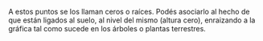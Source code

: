 A estos puntos se los llaman ceros o raíces. Podés asociarlo al hecho de que están ligados al suelo, al nivel del mismo (altura cero), enraizando a la gráfica tal como sucede en los árboles o plantas terrestres. 